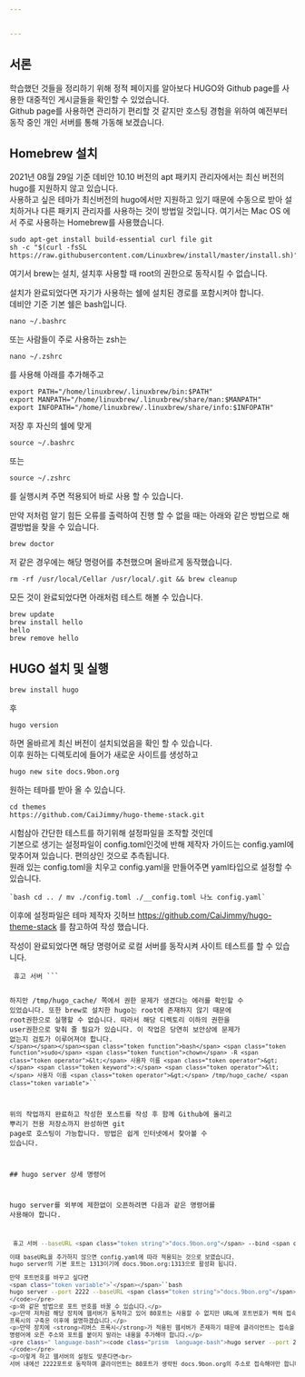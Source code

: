 ```yaml
---


---
```


<h2 id="서론">서론</h2>
<p>학습했던 것들을 정리하기 위해 정적 페이지를 알아보다 HUGO와 Github page를 사용한 대중적인 게시글들을 확인할 수 있었습니다.<br>
Github page를 사용하면 관리하기 편리할 것 같지만 호스팅 경험을 위하여 예전부터 동작 중인 개인 서버를 통해 가동해 보겠습니다.</p>
<h2 id="homebrew-설치">Homebrew 설치</h2>
<p>2021년 08월 29일 기준 데비안 10.10 버전의 apt 패키지 관리자에서는 최신 버전의 hugo를 지원하지 않고 있습니다.<br>
사용하고 싶은 테마가 최신버전의 hugo에서만 지원하고 있기 때문에 수동으로 받아 설치하거나 다른 패키지 관리자를 사용하는 것이 방법일 것입니다. 여기서는 Mac OS 에서 주로 사용하는 Homebrew를 사용했습니다.</p>
<pre class=" language-bash"><code class="prism  language-bash"><span class="token function">sudo</span> <span class="token function">apt-get</span> <span class="token function">install</span> build-essential curl <span class="token function">file</span> <span class="token function">git</span> 
sh -c <span class="token string">"<span class="token variable"><span class="token variable">$(</span>curl -fsSL https://raw.githubusercontent.com/Linuxbrew/install/master/install.sh<span class="token variable">)</span></span>"</span>
</code></pre>
<p>여기서 brew는 설치, 설치후 사용할 때 root의 권한으로 동작시킬 수 없습니다.</p>
<p>설치가 완료되었다면 자기가 사용하는 쉘에 설치된 경로를 포함시켜야 합니다.<br>
데비안 기준 기본 쉘은 bash입니다.</p>
<pre class=" language-bash"><code class="prism  language-bash"><span class="token function">nano</span> ~/.bashrc
</code></pre>
<p>또는 사람들이 주로 사용하는 zsh는</p>
<pre class=" language-bash"><code class="prism  language-bash"><span class="token function">nano</span> ~/.zshrc
</code></pre>
<p>를 사용해 아래를 추가해주고</p>
<pre class=" language-bash"><code class="prism  language-bash"><span class="token function">export</span> PATH<span class="token operator">=</span><span class="token string">"/home/linuxbrew/.linuxbrew/bin:<span class="token variable">$PATH</span>"</span>
<span class="token function">export</span> MANPATH<span class="token operator">=</span><span class="token string">"/home/linuxbrew/.linuxbrew/share/man:<span class="token variable">$MANPATH</span>"</span>
<span class="token function">export</span> INFOPATH<span class="token operator">=</span><span class="token string">"/home/linuxbrew/.linuxbrew/share/info:<span class="token variable">$INFOPATH</span>"</span>
</code></pre>
<p>저장 후 자신의 쉘에 맞게</p>
<pre class=" language-bash"><code class="prism  language-bash"><span class="token function">source</span> ~/.bashrc
</code></pre>
<p>또는</p>
<pre class=" language-bash"><code class="prism  language-bash"><span class="token function">source</span> ~/.zshrc
</code></pre>
<p>를 실행시켜 주면 적용되어 바로 사용 할 수 있습니다.</p>
<p>만약 저처럼 알기 힘든 오류를 출력하여 진행 할 수 없을 때는 아래와 같은 방법으로 해결방법을 찾을 수 있습니다.</p>
<pre class=" language-bash"><code class="prism  language-bash">brew doctor
</code></pre>
<p>저 같은 경우에는 해당 명령어를 추천했으며 올바르게 동작했습니다.</p>
<pre class=" language-bash"><code class="prism  language-bash"><span class="token function">rm</span> -rf /usr/local/Cellar /usr/local/.git <span class="token operator">&amp;&amp;</span> brew cleanup
</code></pre>
<p>모든 것이 완료되었다면 아래처럼 테스트 해볼 수 있습니다.</p>
<pre class=" language-bash"><code class="prism  language-bash">brew update
brew <span class="token function">install</span> hello
hello
brew remove hello
</code></pre>
<h2 id="hugo-설치-및-실행">HUGO 설치 및 실행</h2>
<pre class=" language-bash"><code class="prism  language-bash">brew <span class="token function">install</span> hugo
</code></pre>
<p>후</p>
<pre class=" language-bash"><code class="prism  language-bash">hugo version
</code></pre>
<p>하면 올바르게 최신 버전이 설치되었음을 확인 할 수 있습니다.<br>
이후 원하는 디렉토리에 들어가 새로운 사이트를 생성하고</p>
<pre class=" language-bash"><code class="prism  language-bash">hugo new site docs.9bon.org
</code></pre>
<p>원하는 테마를 받아 올 수 있습니다.</p>
<pre class=" language-bash"><code class="prism  language-bash"><span class="token function">cd</span> themes
https://github.com/CaiJimmy/hugo-theme-stack.git
</code></pre>
<p>시험삼아 간단한 테스트를 하기위해 설정파일을 조작할 것인데<br>
기본으로 생기는 설정파일이 config.toml인것에 반해 제작자 가이드는 config.yaml에 맞추어져 있습니다. 편의상인 것으로 추측됩니다.<br>
원래 있는 config.toml을 치우고 config.yaml을 만들어주면 yaml타입으로 설정할 수 있습니다.</p>
<p><code>`bash cd .. / mv ./config.toml ./__config.toml 나노 config.yaml`</code></p>
<p>이후에 설정파일은 테마 제작자 깃허브 <a href="https://github.com/CaiJimmy/hugo-theme-stack">https://github.com/CaiJimmy/hugo-theme-stack</a> 를 참고하여 작성 했습니다.</p>
<p>작성이 완료되었다면 해당 명령어로 로컬 서버를 동작시켜 사이트 테스트를 할 수 있습니다.</p>
<pre class=" language-bash"><code class="prism  language-bash"> 휴고 서버 ``<span class="token variable"><span class="token variable">`</span>

하지만 /tmp/hugo_cache/ 쪽에서 권한 문제가 생겼다는 에러를 확인할 수 있었습니다.
또한 brew로 설치한 hugo는 root에 존재하지 않기 때문에 root권한으로 실행할 수 없습니다.
따라서 해당 디렉토리 이하의 권한을 user권한으로 맞춰 줄 필요가 있습니다. 이 작업은 당연히 보안상에 문제가 없는지 검토가 이루어져야 합니다.
<span class="token variable">`</span></span>`<span class="token variable"><span class="token variable">`</span><span class="token function">bash</span> <span class="token function">sudo</span> <span class="token function">chown</span> -R <span class="token operator">&lt;</span> 사용자 이름 <span class="token operator">&gt;</span> <span class="token keyword">:</span> <span class="token operator">&lt;</span> 사용자 이름 <span class="token operator">&gt;</span> /tmp/hugo_cache/ <span class="token variable">`</span></span>``
 


위의 작업까지 완료하고 작성한 포스트를 작성 후 함께 Github에 올리고 뿌리기 전용 저장소까지 완성하면 <span class="token function">git</span> page로 호스팅이 가능합니다. 방법은 쉽게 인터넷에서 찾아볼 수 있습니다.

<span class="token comment">## hugo server 상세 명령어</span>

hugo server를 외부에 제한없이 오픈하려면 다음과 같은 명령어를 사용해야 합니다.
```bash
 휴고 서버 --baseURL <span class="token string">"docs.9bon.org"</span> --bind <span class="token string">"0.0.0.0"</span> ``<span class="token variable"><span class="token variable">`</span>

이때 baseURL을 추가하지 않으면 config.yaml에 따라 적용되는 것으로 보였습니다.
hugo server의 기본 포트는 1313이기에 docs.9bon.org:1313으로 활성화 됩니다.

만약 포트번호를 바꾸고 싶다면
<span class="token variable">`</span></span>``bash
hugo server --port 2222 --baseURL <span class="token string">"docs.9bon.org"</span> --bind <span class="token string">"0.0.0.0"</span>
</code></pre>
<p>와 같은 방법으로 포트 번호를 바꿀 수 있습니다.</p>
<p>만약 저처럼 해당 장치에 웹서버가 동작하고 있어 80포트는 사용할 수 없지만 URL에 포트번호가 찍혀 접속하는 것도 흉해서 싫다면 웹서버의 <strong>프록시</strong>를 사용해야 합니다.<br>
프록시의 구축은 이후에 설명하겠습니다.</p>
<p>만약 장치에 <strong>리버스 프록시</strong>가 적용된 웹서버가 존재하기 때문에 클라이언트는 접속을 80포트로 진행하게 될 예정이지만, 서버 내에선 다른 포트로 동작해야 한다면<br>
명령어에 오픈 주소와 포트를 붙이지 말라는 내용을 추가해야 합니다.</p>
<pre class=" language-bash"><code class="prism  language-bash">hugo server --port 2222 --appendPort<span class="token operator">=</span>false --baseURL <span class="token string">"docs.9bon.org"</span> --bind <span class="token string">"0.0.0.0"</span>
</code></pre>
<p>이렇게 하고 웹서버의 설정도 맞춘다면<br>
서버 내에선 2222포트로 동작하며 클라이언트는 80포트가 생략된 docs.9bon.org의 주소로 접속해야만 합니다.</p>

